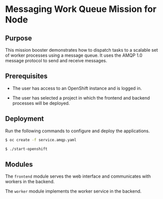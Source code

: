 # Messaging Work Queue Mission for Node

## Purpose

This mission booster demonstrates how to dispatch tasks to a scalable
set of worker processes using a message queue. It uses the AMQP 1.0
message protocol to send and receive messages.

## Prerequisites

* The user has access to an OpenShift instance and is logged in.

* The user has selected a project in which the frontend and backend
  processes will be deployed.

## Deployment

Run the following commands to configure and deploy the applications.

```bash
$ oc create -f service.amqp.yaml

$ ./start-openshift
```
## Modules

The `frontend` module serves the web interface and communicates with
workers in the backend.

The `worker` module implements the worker service in the backend.
